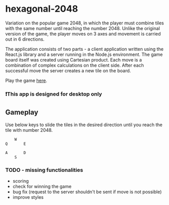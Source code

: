 # hexagonal-2048

 Variation on the popular game 2048, in which the player must combine tiles with the same number until reaching the number 2048. Unlike the original version of the game, the player moves on 3 axes and movement is carried out in 6 directions.


The application consists of two parts - a client application written using the React.js library and a server running in the Node.js environment. The game board itself was created using Cartesian product. Each move is a combination of complex calculations on the client side. After each successful move the server  creates a new tile on the board.

Play the game [here](https://hexagonal-2048.up.railway.app/).



### ❗️This app is designed for desktop only

## Gameplay

Use below keys to slide the tiles in the desired direction until you reach the tile with number 2048. 

        W
    Q       E

    A       D
        S


### TODO - missing functionalities 
* scoring
* check for winning the game
* bug fix (request to the server shouldn't be sent if move is not possible)
* improve styles




